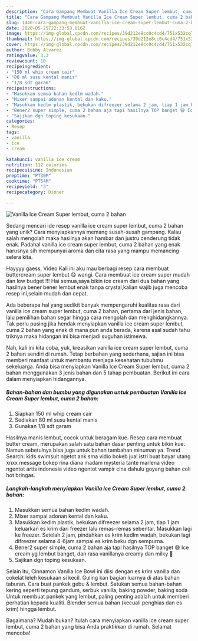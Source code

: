 ```yaml
---
description: "Cara Gampang Membuat Vanilla Ice Cream Super lembut, cuma 2 bahan yang Lezat Sekali"
title: "Cara Gampang Membuat Vanilla Ice Cream Super lembut, cuma 2 bahan yang Lezat Sekali"
slug: 1440-cara-gampang-membuat-vanilla-ice-cream-super-lembut-cuma-2-bahan-yang-lezat-sekali
date: 2020-05-25T22:33:53.016Z
image: https://img-global.cpcdn.com/recipes/39d212e8cc0c4cd4/751x532cq70/vanilla-ice-cream-super-lembut-cuma-2-bahan-foto-resep-utama.jpg
thumbnail: https://img-global.cpcdn.com/recipes/39d212e8cc0c4cd4/751x532cq70/vanilla-ice-cream-super-lembut-cuma-2-bahan-foto-resep-utama.jpg
cover: https://img-global.cpcdn.com/recipes/39d212e8cc0c4cd4/751x532cq70/vanilla-ice-cream-super-lembut-cuma-2-bahan-foto-resep-utama.jpg
author: Bobby Alvarez
ratingvalue: 3.3
reviewcount: 10
recipeingredient:
- "150 ml whip cream cair"
- "80 ml susu kental manis"
- "1/8 sdt garam"
recipeinstructions:
- "Masukkan semua bahan kedlm wadah."
- "Mixer sampai adonan kental dan kaku."
- "Masukkan kedlm plastik, bekukan difreezer selama 2 jam, tiap 1 jam keluarkan es krim dari freezer lalu remas-remas sebentar. Masukkan lagi ke freezer. Setelah 2 jam, pindahkan es krim kedlm wadah, bekukan lagi difreezer selama 4-6jam sampai es krim beku dgn sempurna."
- "Bener2 super simple, cuma 2 bahan aja tapi hasilnya TOP banget 😅 Ice cream yg lembut banget, dan rasa vanillanya creamy dan milky 🤤"
- "Sajikan dgn toping kesukaan."
categories:
- Resep
tags:
- vanilla
- ice
- cream

katakunci: vanilla ice cream 
nutrition: 112 calories
recipecuisine: Indonesian
preptime: "PT30M"
cooktime: "PT54M"
recipeyield: "3"
recipecategory: Dinner

---
```



![Vanilla Ice Cream Super lembut, cuma 2 bahan](https://img-global.cpcdn.com/recipes/39d212e8cc0c4cd4/751x532cq70/vanilla-ice-cream-super-lembut-cuma-2-bahan-foto-resep-utama.jpg)

Sedang mencari ide resep vanilla ice cream super lembut, cuma 2 bahan yang unik? Cara menyiapkannya memang susah-susah gampang. Kalau salah mengolah maka hasilnya akan hambar dan justru cenderung tidak enak. Padahal vanilla ice cream super lembut, cuma 2 bahan yang enak harusnya sih mempunyai aroma dan cita rasa yang mampu memancing selera kita.

Hayyyy gaess, Video Kali ini aku mau berbagi resep cara membuat buttercream super lembut 😋 wangi. Cara membuat ice cream super mudah dan low budget !!! Hai semua,saya bikin ice cream dari dua bahan yang hasilnya bener bener lembut enak tanpa crystal,kalian wajib juga mencoba resep ini,selain mudah dan cepat.

Ada beberapa hal yang sedikit banyak mempengaruhi kualitas rasa dari vanilla ice cream super lembut, cuma 2 bahan, pertama dari jenis bahan, lalu pemilihan bahan segar hingga cara mengolah dan menghidangkannya. Tak perlu pusing jika hendak menyiapkan vanilla ice cream super lembut, cuma 2 bahan yang enak di mana pun anda berada, karena asal sudah tahu triknya maka hidangan ini bisa menjadi suguhan istimewa.


Nah, kali ini kita coba, yuk, kreasikan vanilla ice cream super lembut, cuma 2 bahan sendiri di rumah. Tetap berbahan yang sederhana, sajian ini bisa memberi manfaat untuk membantu menjaga kesehatan tubuhmu sekeluarga. Anda bisa menyiapkan Vanilla Ice Cream Super lembut, cuma 2 bahan menggunakan 3 jenis bahan dan 5 tahap pembuatan. Berikut ini cara dalam menyiapkan hidangannya.

<!--inarticleads1-->

##### Bahan-bahan dan bumbu yang digunakan untuk pembuatan Vanilla Ice Cream Super lembut, cuma 2 bahan:

1. Siapkan 150 ml whip cream cair
1. Sediakan 80 ml susu kental manis
1. Gunakan 1/8 sdt garam


Hasilnya manis lembut, cocok untuk beragam kue. Resep cara membuat butter cream, merupakan salah satu bahan dasar penting untuk bikin kue. Namun sebetulnya bisa juga untuk bahan tambahan minuman ya. Trend Search: kids swimsuit ngetot ank sma vidio bokeb jual istri buat bayar utang xnxx message bokep rina diana madam mysteria tante marlena video ngentot artis indonesia video ngentot vampir cina dahulu goyang bahan coli hot bringas. 

<!--inarticleads2-->

##### Langkah-langkah menyiapkan Vanilla Ice Cream Super lembut, cuma 2 bahan:

1. Masukkan semua bahan kedlm wadah.
1. Mixer sampai adonan kental dan kaku.
1. Masukkan kedlm plastik, bekukan difreezer selama 2 jam, tiap 1 jam keluarkan es krim dari freezer lalu remas-remas sebentar. Masukkan lagi ke freezer. Setelah 2 jam, pindahkan es krim kedlm wadah, bekukan lagi difreezer selama 4-6jam sampai es krim beku dgn sempurna.
1. Bener2 super simple, cuma 2 bahan aja tapi hasilnya TOP banget 😅 Ice cream yg lembut banget, dan rasa vanillanya creamy dan milky 🤤
1. Sajikan dgn toping kesukaan.


Selain itu, Cinnamon Vanilla Ice Bowl ini diisi dengan es krim vanilla dan cokelat leleh kesukaan si kecil. Guling kan bagian luarnya di atas bahan taburan. Cara buat pankek gebu &amp; lembut. Satukan semua bahan-bahan kering seperti tepung gandum, serbuk vanilla, baking powder, baking soda Untuk membuat pankek yang lembut, paling penting adalah untuk memberi perhatian kepada kualiti. Blender semua bahan (kecuali penghias dan es krim) hingga lembut. 

Bagaimana? Mudah bukan? Itulah cara menyiapkan vanilla ice cream super lembut, cuma 2 bahan yang bisa Anda praktikkan di rumah. Selamat mencoba!
